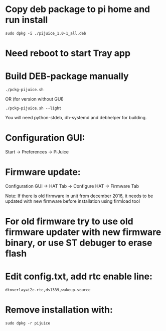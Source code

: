 # Copy deb package to pi home and run install
`sudo dpkg -i ./pijuice_1.0-1_all.deb`

# Need reboot to start Tray app

# Build DEB-package manually
`./pckg-pijuice.sh`

OR (for version without GUI)

`./pckg-pijuice.sh --light`

You will need python-stdeb, dh-systemd and debhelper for building.

# Configuration GUI:
Start -> Preferences -> PiJuice

# Firmware update:
Configuration GUI -> HAT Tab -> Configure HAT -> Firmware Tab

Note: If there is old firmware in unit from december 2016, it needs to be updated with new firmware before installation using firmload tool

# For old firmware try to use old firmware updater with new firmware binary, or use ST debuger to erase flash

# Edit config.txt, add rtc enable line:
`dtoverlay=i2c-rtc,ds1339,wakeup-source`

# Remove installation with:
`sudo dpkg -r pijuice`
